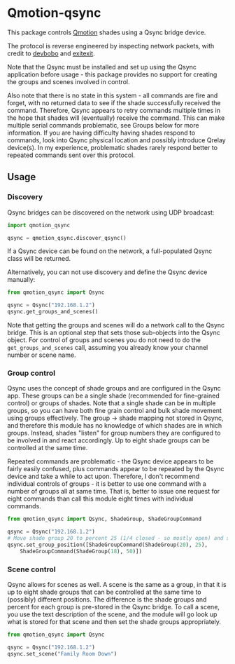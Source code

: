 # Qmotion-qsync

This package controls [Qmotion](https://www.legrand.us/qmotion) shades using a Qsync bridge device. 

The protocol is reverse engineered by inspecting network packets, with credit to [devbobo](https://github.com/devbobo/qmotion) and [exitexit](https://github.com/exitexit/qsync-control).	

Note that the Qsync must be installed and set up using the Qsync application before usage - this package provides no support for creating the groups and scenes involved in control.

Also note that there is no state in this system - all commands are fire and forget, with no returned data to see if the shade successfully received the command. Therefore, Qsync appears to retry commands multiple times in the hope that shades will (eventually) receive the command. This can make multiple serial commands problematic, see Groups below for more information. If you are having difficulty having shades respond to commands, look into Qsync physical location and possibly introduce Qrelay device(s). In my experience, problematic shades rarely respond better to repeated commands sent over this protocol.

## Usage

### Discovery
Qsync bridges can be discovered on the network using UDP broadcast:

```python
import qmotion_qsync

qsync = qmotion_qsync.discover_qsync()
```

If a Qsync device can be found on the network, a full-populated Qsync class will be returned.

Alternatively, you can not use discovery and define the Qsync device manually:

```python
from qmotion_qsync import Qsync

qsync = Qsync("192.168.1.2")
qsync.get_groups_and_scenes()
```
Note that getting the groups and scenes will do a network call to the Qsync bridge. This is an optional step that sets those sub-objects into the Qsync object. For control of groups and scenes you do not need to do the `get_groups_and_scenes` call, assuming you already know your channel number or scene name.

### Group control
Qsync uses the concept of shade groups and are configured in the Qsync app. These groups can be a single shade (recommended for fine-grained control) or groups of shades. Note that a single shade can be in multiple groups, so you can have both fine grain control and bulk shade movement using groups effectively. The group -> shade mapping not stored in Qsync, and therefore this module has no knowledge of which shades are in which groups. Instead, shades "listen" for group numbers they are configured to be involved in and react accordingly. Up to eight shade groups can be controlled at the same time.

Repeated commands are problematic - the Qsync device appears to be fairly easily confused, plus commands appear to be repeated by the Qsync device and take a while to act upon. Therefore, I don't recommend individual controls of groups - it is better to use one command with a number of groups all at same time. That is, better to issue one request for eight commands than call this module eight times with individual commands.

```python
from qmotion_qsync import Qsync, ShadeGroup, ShadeGroupCommand

qsync = Qsync("192.168.1.2")
# Move shade group 20 to percent 25 (1/4 closed - so mostly open) and shade group 18 to half closed
qsync.set_group_position([ShadeGroupCommand(ShadeGroup(20), 25), 
	ShadeGroupCommand(ShadeGroup(18), 50)])
```

### Scene control
Qsync allows for scenes as well. A scene is the same as a group, in that it is up to eight shade groups that can be controlled at the same time to (possibly) different positions. The difference is the shade groups and percent for each group is pre-stored in the Qsync bridge. To call a scene, you use the text description of the scene, and the module will go look up what is stored for that scene and then set the shade groups appropriately.

```python
from qmotion_qsync import Qsync

qsync = Qsync("192.168.1.2")
qsync.set_scene("Family Room Down")
```
